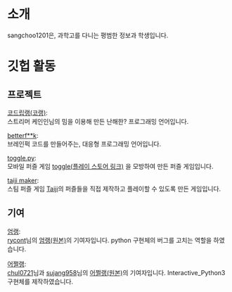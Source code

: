 # 소개
sangchoo1201은, 과학고를 다니는 평범한 정보과 학생입니다.

# 깃헙 활동

## 프로젝트
[코드립랭(코랭)](https://github.com/sangchoo1201/kodrip-lang):  
스트리머 케인인님의 밈을 이용해 만든 난해한? 프로그래밍 언어입니다.

[betterf\*\*k](https://github.com/sangchoo1201/BetterFuck):  
브레인퍽 코드를 만들어주는, 대응형 프로그래밍 언어입니다.

[toggle.py](https://github.com/sangchoo1201/toggle.py):  
모바일 퍼즐 게임 [toggle(플레이 스토어 링크)](https://play.google.com/store/apps/details?id=com.theo5970.newtoggle|Toggle)
을 모방하여 만든 퍼즐 게임입니다.

[taiji maker](https://github.com/sangchoo1201/taiji_maker):  
스팀 퍼즐 게임 [Taiji](https://store.steampowered.com/app/1141580/Taiji/)의 퍼즐들을 직접 제작하고 플레이할 수 있도록 만든 게임입니다.

## 기여
[엄랭](https://github.com/sangchoo1201/umjunsik-lang):  
[rycont](https://github.com/rycont)님의
[엄랭(원본)](https://github.com/rycont/umjunsik-lang)의 기여자입니다.
python 구현체의 버그를 고치는 역할을 하였습니다.

[어쩔랭](https://github.com/sangchoo1201/asserlang):  
[chul0721](https://github.com/chul0721)님과 [sujang958](https://github.com/sujang958)님의
[어쩔랭(원본)](https://github.com/assertive-lang/asserlang)의 기여자입니다.
Interactive_Python3 구현체를 제작하였습니다.

